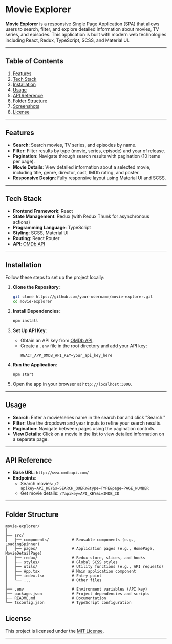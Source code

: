 # Movie Explorer

**Movie Explorer** is a responsive Single Page Application (SPA) that allows users to search, filter, and explore detailed information about movies, TV series, and episodes. This application is built with modern web technologies including React, Redux, TypeScript, SCSS, and Material UI.

---

## Table of Contents

1. [Features](#features)
2. [Tech Stack](#tech-stack)
3. [Installation](#installation)
4. [Usage](#usage)
5. [API Reference](#api-reference)
6. [Folder Structure](#folder-structure)
7. [Screenshots](#screenshots)
8. [License](#license)

---

## Features

- **Search**: Search movies, TV series, and episodes by name.
- **Filter**: Filter results by type (movie, series, episode) and year of release.
- **Pagination**: Navigate through search results with pagination (10 items per page).
- **Movie Details**: View detailed information about a selected movie, including title, genre, director, cast, IMDb rating, and poster.
- **Responsive Design**: Fully responsive layout using Material UI and SCSS.

---

## Tech Stack

- **Frontend Framework**: React
- **State Management**: Redux (with Redux Thunk for asynchronous actions)
- **Programming Language**: TypeScript
- **Styling**: SCSS, Material UI
- **Routing**: React Router
- **API**: [OMDb API](http://www.omdbapi.com/)

---

## Installation

Follow these steps to set up the project locally:

1. **Clone the Repository**:

   ```bash
   git clone https://github.com/your-username/movie-explorer.git
   cd movie-explorer
   ```

2. **Install Dependencies**:

   ```bash
   npm install
   ```

3. **Set Up API Key**:

   - Obtain an API key from [OMDb API](http://www.omdbapi.com/apikey.aspx).
   - Create a `.env` file in the root directory and add your API key:
     ```env
     REACT_APP_OMDB_API_KEY=your_api_key_here
     ```

4. **Run the Application**:

   ```bash
   npm start
   ```

5. Open the app in your browser at `http://localhost:3000`.

---

## Usage

- **Search**: Enter a movie/series name in the search bar and click "Search."
- **Filter**: Use the dropdown and year inputs to refine your search results.
- **Pagination**: Navigate between pages using the pagination controls.
- **View Details**: Click on a movie in the list to view detailed information on a separate page.

---

## API Reference

- **Base URL**: `http://www.omdbapi.com/`
- **Endpoints**:
  - Search movies: `/?apikey=API_KEY&s=SEARCH_QUERY&type=TYPE&page=PAGE_NUMBER`
  - Get movie details: `/?apikey=API_KEY&i=IMDB_ID`

---

## Folder Structure

```
movie-explorer/
│
├── src/
│   ├── components/          # Reusable components (e.g., LoadingSpinner)
│   ├── pages/               # Application pages (e.g., HomePage, MovieDetailPage)
│   ├── redux/               # Redux store, slices, and hooks
│   ├── styles/              # Global SCSS styles
│   ├── utils/               # Utility functions (e.g., API requests)
│   ├── App.tsx              # Main application component
│   ├── index.tsx            # Entry point
│   └── ...                  # Other files
│
├── .env                     # Environment variables (API key)
├── package.json             # Project dependencies and scripts
├── README.md                # Documentation
└── tsconfig.json            # TypeScript configuration
```

## License

This project is licensed under the [MIT License](https://opensource.org/licenses/MIT).

---
